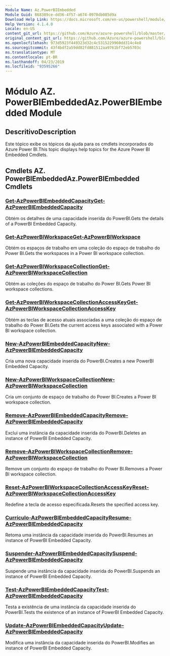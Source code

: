 ```yaml
---
Module Name: Az.PowerBIEmbedded
Module Guid: 868389ce-dd36-4f57-a674-0970db085d9a
Download Help Link: https://docs.microsoft.com/en-us/powershell/module/az.powerbiembedded
Help Version: 4.1.4.0
Locale: en-US
content_git_url: https://github.com/Azure/azure-powershell/blob/master/src/PowerBIEmbedded/PowerBIEmbedded/help/Az.PowerBIEmbedded.md
original_content_git_url: https://github.com/Azure/azure-powershell/blob/master/src/PowerBIEmbedded/PowerBIEmbedded/help/Az.PowerBIEmbedded.md
ms.openlocfilehash: 973d5923f449323d32c4c5315229960dd314c4e8
ms.sourcegitcommit: 43f4bdf2a59dd82fd881512aa9761bf72eb5703c
ms.translationtype: MT
ms.contentlocale: pt-BR
ms.lasthandoff: 04/23/2019
ms.locfileid: "93595266"
---
```

# <span data-ttu-id="8bc05-101">Módulo AZ. PowerBIEmbedded</span><span class="sxs-lookup"><span data-stu-id="8bc05-101">Az.PowerBIEmbedded Module</span></span>
## <span data-ttu-id="8bc05-102">Descritivo</span><span class="sxs-lookup"><span data-stu-id="8bc05-102">Description</span></span>
<span data-ttu-id="8bc05-103">Este tópico exibe os tópicos da ajuda para os cmdlets incorporados do Azure Power BI.</span><span class="sxs-lookup"><span data-stu-id="8bc05-103">This topic displays help topics for the Azure Power BI Embedded Cmdlets.</span></span>

## <span data-ttu-id="8bc05-104">Cmdlets AZ. PowerBIEmbedded</span><span class="sxs-lookup"><span data-stu-id="8bc05-104">Az.PowerBIEmbedded Cmdlets</span></span>
### [<span data-ttu-id="8bc05-105">Get-AzPowerBIEmbeddedCapacity</span><span class="sxs-lookup"><span data-stu-id="8bc05-105">Get-AzPowerBIEmbeddedCapacity</span></span>](Get-AzPowerBIEmbeddedCapacity.md)
<span data-ttu-id="8bc05-106">Obtém os detalhes de uma capacidade inserida do PowerBI.</span><span class="sxs-lookup"><span data-stu-id="8bc05-106">Gets the details of a PowerBI Embedded Capacity.</span></span>

### [<span data-ttu-id="8bc05-107">Get-AzPowerBIWorkspace</span><span class="sxs-lookup"><span data-stu-id="8bc05-107">Get-AzPowerBIWorkspace</span></span>](Get-AzPowerBIWorkspace.md)
<span data-ttu-id="8bc05-108">Obtém os espaços de trabalho em uma coleção do espaço de trabalho do Power BI.</span><span class="sxs-lookup"><span data-stu-id="8bc05-108">Gets the workspaces in a Power BI workspace collection.</span></span>

### [<span data-ttu-id="8bc05-109">Get-AzPowerBIWorkspaceCollection</span><span class="sxs-lookup"><span data-stu-id="8bc05-109">Get-AzPowerBIWorkspaceCollection</span></span>](Get-AzPowerBIWorkspaceCollection.md)
<span data-ttu-id="8bc05-110">Obtém as coleções do espaço de trabalho do Power BI.</span><span class="sxs-lookup"><span data-stu-id="8bc05-110">Gets Power BI workspace collections.</span></span>

### [<span data-ttu-id="8bc05-111">Get-AzPowerBIWorkspaceCollectionAccessKey</span><span class="sxs-lookup"><span data-stu-id="8bc05-111">Get-AzPowerBIWorkspaceCollectionAccessKey</span></span>](Get-AzPowerBIWorkspaceCollectionAccessKey.md)
<span data-ttu-id="8bc05-112">Obtém as teclas de acesso atuais associadas a uma coleção do espaço de trabalho do Power BI.</span><span class="sxs-lookup"><span data-stu-id="8bc05-112">Gets the current access keys associated with a Power BI workspace collection.</span></span>

### [<span data-ttu-id="8bc05-113">New-AzPowerBIEmbeddedCapacity</span><span class="sxs-lookup"><span data-stu-id="8bc05-113">New-AzPowerBIEmbeddedCapacity</span></span>](New-AzPowerBIEmbeddedCapacity.md)
<span data-ttu-id="8bc05-114">Cria uma nova capacidade inserida do PowerBI.</span><span class="sxs-lookup"><span data-stu-id="8bc05-114">Creates a new PowerBI Embedded Capacity.</span></span>

### [<span data-ttu-id="8bc05-115">New-AzPowerBIWorkspaceCollection</span><span class="sxs-lookup"><span data-stu-id="8bc05-115">New-AzPowerBIWorkspaceCollection</span></span>](New-AzPowerBIWorkspaceCollection.md)
<span data-ttu-id="8bc05-116">Cria um conjunto de espaço de trabalho do Power BI.</span><span class="sxs-lookup"><span data-stu-id="8bc05-116">Creates a Power BI workspace collection.</span></span>

### [<span data-ttu-id="8bc05-117">Remove-AzPowerBIEmbeddedCapacity</span><span class="sxs-lookup"><span data-stu-id="8bc05-117">Remove-AzPowerBIEmbeddedCapacity</span></span>](Remove-AzPowerBIEmbeddedCapacity.md)
<span data-ttu-id="8bc05-118">Exclui uma instância da capacidade inserida do PowerBI.</span><span class="sxs-lookup"><span data-stu-id="8bc05-118">Deletes an instance of PowerBI Embedded Capacity.</span></span>

### [<span data-ttu-id="8bc05-119">Remove-AzPowerBIWorkspaceCollection</span><span class="sxs-lookup"><span data-stu-id="8bc05-119">Remove-AzPowerBIWorkspaceCollection</span></span>](Remove-AzPowerBIWorkspaceCollection.md)
<span data-ttu-id="8bc05-120">Remove um conjunto do espaço de trabalho do Power BI.</span><span class="sxs-lookup"><span data-stu-id="8bc05-120">Removes a Power BI workspace collection.</span></span>

### [<span data-ttu-id="8bc05-121">Reset-AzPowerBIWorkspaceCollectionAccessKey</span><span class="sxs-lookup"><span data-stu-id="8bc05-121">Reset-AzPowerBIWorkspaceCollectionAccessKey</span></span>](Reset-AzPowerBIWorkspaceCollectionAccessKey.md)
<span data-ttu-id="8bc05-122">Redefine a tecla de acesso especificada.</span><span class="sxs-lookup"><span data-stu-id="8bc05-122">Resets the specified access key.</span></span>

### [<span data-ttu-id="8bc05-123">Currículo-AzPowerBIEmbeddedCapacity</span><span class="sxs-lookup"><span data-stu-id="8bc05-123">Resume-AzPowerBIEmbeddedCapacity</span></span>](Resume-AzPowerBIEmbeddedCapacity.md)
<span data-ttu-id="8bc05-124">Retoma uma instância da capacidade inserida do PowerBI.</span><span class="sxs-lookup"><span data-stu-id="8bc05-124">Resumes an instance of PowerBI Embedded Capacity.</span></span>

### [<span data-ttu-id="8bc05-125">Suspender-AzPowerBIEmbeddedCapacity</span><span class="sxs-lookup"><span data-stu-id="8bc05-125">Suspend-AzPowerBIEmbeddedCapacity</span></span>](Suspend-AzPowerBIEmbeddedCapacity.md)
<span data-ttu-id="8bc05-126">Suspende uma instância da capacidade inserida do PowerBI.</span><span class="sxs-lookup"><span data-stu-id="8bc05-126">Suspends an instance of PowerBI Embedded Capacity.</span></span>

### [<span data-ttu-id="8bc05-127">Test-AzPowerBIEmbeddedCapacity</span><span class="sxs-lookup"><span data-stu-id="8bc05-127">Test-AzPowerBIEmbeddedCapacity</span></span>](Test-AzPowerBIEmbeddedCapacity.md)
<span data-ttu-id="8bc05-128">Testa a existência de uma instância da capacidade inserida do PowerBI.</span><span class="sxs-lookup"><span data-stu-id="8bc05-128">Tests the existence of an instance of PowerBI Embedded Capacity.</span></span>

### [<span data-ttu-id="8bc05-129">Update-AzPowerBIEmbeddedCapacity</span><span class="sxs-lookup"><span data-stu-id="8bc05-129">Update-AzPowerBIEmbeddedCapacity</span></span>](Update-AzPowerBIEmbeddedCapacity.md)
<span data-ttu-id="8bc05-130">Modifica uma instância da capacidade inserida do PowerBI.</span><span class="sxs-lookup"><span data-stu-id="8bc05-130">Modifies  an instance of PowerBI Embedded Capacity.</span></span>

